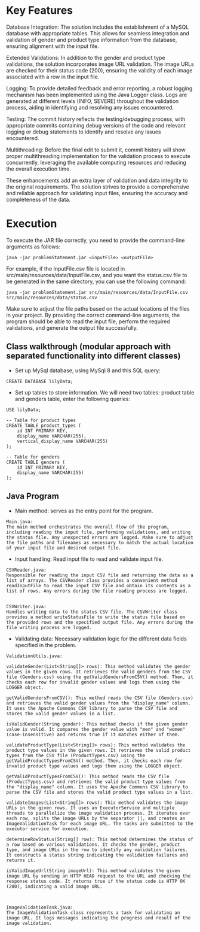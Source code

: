# Key Features

Database Integration: The solution includes the establishment of a MySQL database with appropriate tables. This allows for seamless integration and validation of gender and product type information from the database, ensuring alignment with the input file.

Extended Validations: In addition to the gender and product type validations, the solution incorporates image URL validation. The image URLs are checked for their status code (200), ensuring the validity of each image associated with a row in the input file.

Logging: To provide detailed feedback and error reporting, a robust logging mechanism has been implemented using the Java Logger class. Logs are generated at different levels (INFO, SEVERE) throughout the validation process, aiding in identifying and resolving any issues encountered.

Testing: The commit history reflects the testing/debugging process, with appropriate commits containing debug versions of the code and relevant logging or debug statements to identify and resolve any issues encountered.

Multithreading: Before the final edit to submit it, commit history will show proper multithreading implementation for the validation process to execute concurrently, leveraging the available computing resources and reducing the overall execution time.

These enhancements add an extra layer of validation and data integrity to the original requirements. The solution strives to provide a comprehensive and reliable approach for validating input files, ensuring the accuracy and completeness of the data.

# Execution

To execute the JAR file correctly, you need to provide the command-line arguments as follows:
```
java -jar problemStatement.jar <inputFile> <outputFile>
```

For example, if the InputFile.csv file is located in src/main/resources/data/InputFile.csv, and you want the status.csv file to be generated in the same directory, you can use the following command:

```
java -jar problemStatement.jar src/main/resources/data/InputFile.csv src/main/resources/data/status.csv
```

Make sure to adjust the file paths based on the actual locations of the files in your project. By providing the correct command-line arguments, the program should be able to read the input file, perform the required validations, and generate the output file successfully.

## Class walkthrough (modular approach with separated functionality into different classes)

- Set up MySql database, using MySql 8 and this SQL query:
```
CREATE DATABASE lilyData;
```

- Set up tables to store information. We will need two tables: product table and genders table, enter the following queries:
```
USE lilyData;

-- Table for product types
CREATE TABLE product_types (
    id INT PRIMARY KEY,
    display_name VARCHAR(255),
    vertical_display_name VARCHAR(255)
);

-- Table for genders
CREATE TABLE genders (
    id INT PRIMARY KEY,
    display_name VARCHAR(255)
);
```

## Java Program 


- Main method: serves as the entry point for the program.
```
Main.java:
The main method orchestrates the overall flow of the program, including reading the input file, performing validations, and writing the status file. Any unexpected errors are logged. Make sure to adjust the file paths and filenames as necessary to match the actual location of your input file and desired output file.
```

- Input handling: Read input file to read and validate input file.
```
CSVReader.java: 
Responsible for reading the input CSV file and returning the data as a list of arrays. The CSVReader class provides a convenient method readInputFile to read the input CSV file and obtain its contents as a list of rows. Any errors during the file reading process are logged.


CSVWriter.java: 
Handles writing data to the status CSV file. The CSVWriter class provides a method writeStatusFile to write the status file based on the provided rows and the specified output file. Any errors during the file writing process are logged.
```

- Validating data: Necessary validation logic for the different data fields specified in the problem.
```
ValidationUtils.java:  

validateGender(List<String[]> rows): This method validates the gender values in the given rows. It retrieves the valid genders from the CSV file (Genders.csv) using the getValidGendersFromCSV() method. Then, it checks each row for invalid gender values and logs them using the LOGGER object.

getValidGendersFromCSV(): This method reads the CSV file (Genders.csv) and retrieves the valid gender values from the "display_name" column. It uses the Apache Commons CSV library to parse the CSV file and stores the valid gender values in a list.

isValidGender(String gender): This method checks if the given gender value is valid. It compares the gender value with "men" and "women" (case-insensitive) and returns true if it matches either of them.

validateProductType(List<String[]> rows): This method validates the product type values in the given rows. It retrieves the valid product types from the CSV file (ProductTypes.csv) using the getValidProductTypesFromCSV() method. Then, it checks each row for invalid product type values and logs them using the LOGGER object.

getValidProductTypesFromCSV(): This method reads the CSV file (ProductTypes.csv) and retrieves the valid product type values from the "display_name" column. It uses the Apache Commons CSV library to parse the CSV file and stores the valid product type values in a list.

validateImages(List<String[]> rows): This method validates the image URLs in the given rows. It uses an ExecutorService and multiple threads to parallelize the image validation process. It iterates over each row, splits the image URLs by the separator ||, and creates an ImageValidationTask for each image URL. The tasks are submitted to the executor service for execution.

determineRowStatus(String[] row): This method determines the status of a row based on various validations. It checks the gender, product type, and image URLs in the row to identify any validation failures. It constructs a status string indicating the validation failures and returns it.

isValidImageUrl(String imageUrl): This method validates the given image URL by sending an HTTP HEAD request to the URL and checking the response status code. It returns true if the status code is HTTP OK (200), indicating a valid image URL.



ImageValidationTask.java: 
The ImageValidationTask class represents a task for validating an image URL. It logs messages indicating the progress and result of the image validation.

```





